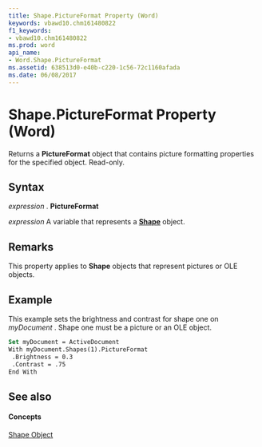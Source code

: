 ```yaml
---
title: Shape.PictureFormat Property (Word)
keywords: vbawd10.chm161480822
f1_keywords:
- vbawd10.chm161480822
ms.prod: word
api_name:
- Word.Shape.PictureFormat
ms.assetid: 638513d0-e40b-c220-1c56-72c1160afada
ms.date: 06/08/2017
---
```



# Shape.PictureFormat Property (Word)

Returns a **PictureFormat** object that contains picture formatting properties for the specified object. Read-only.


## Syntax

 _expression_ . **PictureFormat**

 _expression_ A variable that represents a **[Shape](shape-object-word.md)** object.


## Remarks

This property applies to **Shape** objects that represent pictures or OLE objects.


## Example

This example sets the brightness and contrast for shape one on  _myDocument_ . Shape one must be a picture or an OLE object.


```vb
Set myDocument = ActiveDocument 
With myDocument.Shapes(1).PictureFormat 
 .Brightness = 0.3 
 .Contrast = .75 
End With
```


## See also


#### Concepts


[Shape Object](shape-object-word.md)

